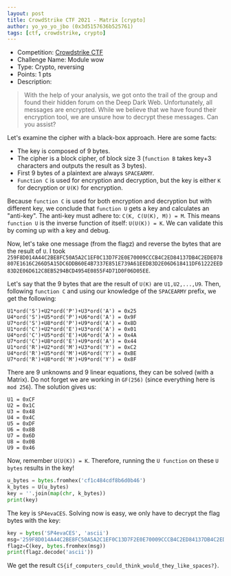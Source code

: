 ```yaml
---
layout: post
title: CrowdStrike CTF 2021 - Matrix [crypto]
author: yo_yo_yo_jbo (0x3d5157636b525761)
tags: [ctf, crowdstrike, crypto]
---
```


 * Competition: [Crowdstrike CTF](https://adversary.zone/challenges)
 * Challenge Name: Module wow
 * Type: Crypto, reversing
 * Points: 1 pts
 * Description:
 > With the help of your analysis, we got onto the trail of the group and found their hidden forum on the Deep Dark Web. Unfortunately, all messages are encrypted. While we believe that we have found their encryption tool, we are unsure how to decrypt these messages. Can you assist?

Let's examine the cipher with a black-box approach. Here are some facts:
* The key is composed of 9 bytes.
* The cipher is a block cipher, of block size 3 (`function B` takes key+3 characters and outputs the result as 3 bytes).
* First 9 bytes of a plaintext are always `SPACEARMY`.
* `Function C` is used for encryption and decryption, but the key is either `K` for decryption or `U(K)` for encryption.

Because `function C` is used for both encryption and decryption but with different key, we conclude that `function U` gets a key and calculates an "anti-key".
The anti-key must adhere to: `C(K, C(U(K), M)) = M`.
This means `function U` is the inverse function of itself: `U(U(K)) = K`.
We can validate this by coming up with a key and debug.

Now, let's take one message (from the flagz) and reverse the bytes that are the result of `U`.
I took `259F8D014A44C2BE8FC50A5A2C1EF0C13D7F2E0E70009CCCB4C2ED84137DB4C2EDE078807E1616C266D5A15DC6DDB60E4B7337E851E739A61EED83D2E06D618411DF61222EED83D2E06D612C8EB5294BCD4954E0855F4D71D0F06D05EE`.

Let's say that the 9 bytes that are the result of `U(K)` are `U1,U2,...,U9`.
Then, following `function C` and using our knowledge of the `SPACEARMY` prefix, we get the following:

```
U1*ord('S')+U2*ord('P')+U3*ord('A') = 0x25
U4*ord('S')+U5*ord('P')+U6*ord('A') = 0x9F
U7*ord('S')+U8*ord('P')+U9*ord('A') = 0x8D
U1*ord('C')+U2*ord('E')+U3*ord('A') = 0x01
U4*ord('C')+U5*ord('E')+U6*ord('A') = 0x4A
U7*ord('C')+U8*ord('E')+U9*ord('A') = 0x44
U1*ord('R')+U2*ord('M')+U3*ord('Y') = 0xC2
U4*ord('R')+U5*ord('M')+U6*ord('Y') = 0xBE
U7*ord('R')+U8*ord('M')+U9*ord('Y') = 0x8F
```

There are 9 unknowns and 9 linear equations, they can be solved (with a Matrix).
Do not forget we are working in `GF(256)` (since everything here is `mod 256`).
The solution gives us:

```
U1 = 0xCF
U2 = 0x1C
U3 = 0x48
U4 = 0x4C
U5 = 0xDF
U6 = 0x8B
U7 = 0x6D
U8 = 0x0B
U9 = 0x46
```

Now, remember `U(U(K)) = K`. Therefore, running the `U function` on these `U bytes` results in the key!
```python
u_bytes = bytes.fromhex('cf1c484cdf8b6d0b46')
k_bytes = U(u_bytes)
key = ''.join(map(chr, k_bytes))
print(key)
```

The key is `SP4evaCES`.
Solving now is easy, we only have to decrypt the flag bytes with the key:

```python
key = bytes('SP4evaCES', 'ascii')
msg='259F8D014A44C2BE8FC50A5A2C1EF0C13D7F2E0E70009CCCB4C2ED84137DB4C2EDE078807E1616C266D5A15DC6DDB60E4B7337E851E739A61EED83D2E06D618411DF61222EED83D2E06D612C8EB5294BCD4954E0855F4D71D0F06D05EE'
flagz=C(key, bytes.fromhex(msg))
print(flagz.decode('ascii'))
```

We get the result `CS{if_computers_could_think_would_they_like_spaces?}`.
